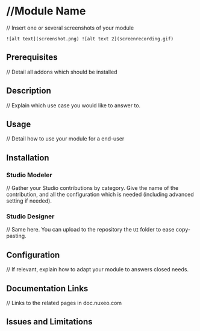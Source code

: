 # //Module Name

// Insert one or several screenshots of your module

```
![alt text](screenshot.png) ![alt text 2](screenrecording.gif)
```

## Prerequisites

// Detail all addons which should be installed

## Description

// Explain which use case you would like to answer to.

## Usage

// Detail how to use your module for a end-user

## Installation

### Studio Modeler

// Gather your Studio contributions by category. Give the name of the contribution, and all the configuration which is needed (including advanced setting if needed).

### Studio Designer

// Same here. You can upload to the repository the `UI` folder to ease copy-pasting.

## Configuration

// If relevant, explain how to adapt your module to answers closed needs.

## Documentation Links

// Links to the related pages in doc.nuxeo.com

## Issues and Limitations
